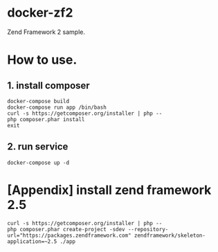 # docker-zf2
Zend Framework 2 sample.

# How to use.
## 1. install composer

```console
docker-compose build
docker-compose run app /bin/bash
curl -s https://getcomposer.org/installer | php --
php composer.phar install
exit
```

## 2. run service

```console
docker-compose up -d
```


# [Appendix] install zend framework 2.5

```console
curl -s https://getcomposer.org/installer | php --
php composer.phar create-project -sdev --repository-url="https://packages.zendframework.com" zendframework/skeleton-application=~2.5 ./app
```
